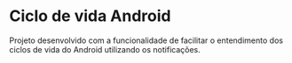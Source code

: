 # Ciclo de vida Android

Projeto desenvolvido com a funcionalidade de facilitar o entendimento dos ciclos de vida do Android utilizando os notificações.




